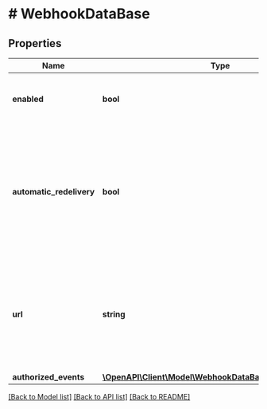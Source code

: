 # # WebhookDataBase

## Properties

Name | Type | Description | Notes
------------ | ------------- | ------------- | -------------
**enabled** | **bool** | Whether this webhook is enabled or not | [optional] [default to true]
**automatic_redelivery** | **bool** | If true, BTCPay Server will retry to redeliver any failed delivery after 10 seconds, 1 minutes and up to 6 times after 10 minutes. | [optional] [default to true]
**url** | **string** | The endpoint where BTCPay Server will make the POST request with the webhook body | [optional]
**authorized_events** | [**\OpenAPI\Client\Model\WebhookDataBaseAuthorizedEvents**](WebhookDataBaseAuthorizedEvents.md) |  | [optional]

[[Back to Model list]](../../README.md#models) [[Back to API list]](../../README.md#endpoints) [[Back to README]](../../README.md)
